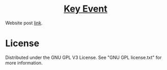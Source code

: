 <h1 align="center">
	<a href="https://github.com/KeyC0de/KeyEvent">Key Event</a>
</h1>


Website post [link](https://keyc0de.com/posts/60.html).



# License

Distributed under the GNU GPL V3 License. See "GNU GPL license.txt" for more information.
